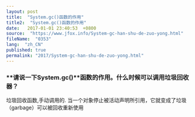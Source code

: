 ```yaml
---
layout: post
title:  "System.gc()函数的作用"
title2:  "System.gc()函数的作用"
date:   2017-01-01 23:40:53  +0800
source:  "https://www.jfox.info/System-gc-han-shu-de-zuo-yong.html"
fileName:  "0353"
lang:  "zh_CN"
published: true
permalink: "2017/System-gc-han-shu-de-zuo-yong.html"
---
```




### **请说一下System.gc()****函数的作用。什么时候可以调用垃圾回收器？**

垃圾回收函数,手动调用的.
当一个对象停止被活动声明所引用，它就变成了垃圾（garbage）可以被回收重新使用
